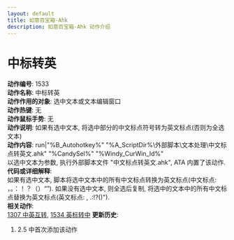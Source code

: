 ```yaml
---
layout: default
title: 如意百宝箱-Ahk
description: 如意百宝箱-Ahk 动作介绍
---
```

<link rel="stylesheet" href="../actions/css/atom-one-light.min.css">
<script src="../actions/js/highlight.min.js"></script>
<script>hljs.highlightAll();</script>

# [](#header-2) 中标转英
**动作编号**: 1533  
**动作名称**: 中标转英  
**动作作用的对象**: 选中文本或文本编辑窗口  
**动作热键**: 无  
**动作鼠标手势**: 无  
**动作说明**: 如果有选中文本, 将选中部分的中文标点符号转为英文标点(否则为全选文本)  
**动作内容**: run|"%B_Autohotkey%" "%A_ScriptDir%\外部脚本\文本处理\中文标点转英文.ahk" "%CandySel%" "%Windy_CurWin_Id%"  
以选中文本为参数, 执行外部脚本文件 "中文标点转英文.ahk", ATA 内置了该动作.   
**代码或详细解释**:  
如果有选中文本, 脚本将选中文本中的所有中文标点转换为英文标点(中文标点: ，。：！？（）“”). 如果没有选中文本, 则全选后复制, 将选中的文本中的所有中文标点替换为英文标点(英文标点: , .:!?()").  
**相关动作**:  
[1307 中英互转](1307.md), [1534 英标转中](1534.md)
**更新历史**:  
1. 2.5 中首次添加该动作